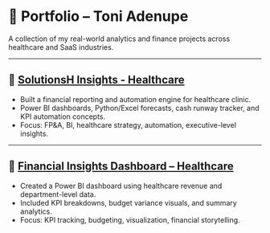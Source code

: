 # 📂 Portfolio – Toni Adenupe

A collection of my real-world analytics and finance projects across healthcare and SaaS industries.

---

## 🔹 [SolutionsH Insights - Healthcare](https://github.com/JonJonz7/SolutionsH_Financial_Insights/blob/main/README.md)
- Built a financial reporting and automation engine for healthcare clinic.
- Power BI dashboards, Python/Excel forecasts, cash runway tracker, and KPI automation concepts.
- Focus: FP&A, BI, healthcare strategy, automation, executive-level insights.

---

## 🔹 [Financial Insights Dashboard – Healthcare](https://github.com/JonJonz7/Data-Analysis-Healthcare/blob/main/%23%20%F0%9F%92%BC%20Financial%20Insights%20Dashboard%20Project.md)
- Created a Power BI dashboard using healthcare revenue and department-level data.
- Included KPI breakdowns, budget variance visuals, and summary analytics.
- Focus: KPI tracking, budgeting, visualization, financial storytelling.
